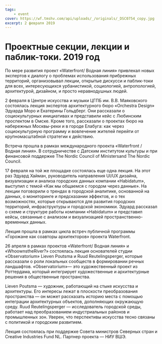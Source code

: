 ```yaml
---
tags:
    - event
cover: https://wf.tmshv.com/api/uploads/_/originals/_DSC0754_copy.jpg
excerpt: 2 февраля 2019
---
```


# Проектные секции, лекции и паблик-токи. 2019 год

По мере развития проект «Waterfront/ Водная линия» привлекал новых экспертов к диалогу о проблемах использования прибрежных территорий, организовывал лекции, открытые дискусси и паблик-токи для всех, интересующихся урбанистикой, социологией, антропологией, архитектурой, дизайном, и просто неравнодушных людей.

2 февраля в Центре искусства и музыки ЦГПБ им. В.В. Маяковского состоялась лекция экспертов архитектурного бюро «Orchestra Design» Эдуарда Моро и Екатерины Гольдберг. Они рассказали о социокультурных инициативах и представили кейс с Любинским проспектом в Омске. Кроме того, рассказали о проектах бюро на набережных Москвы-реки и в городе Елабуга: как через социокультурную программу и вовлечение жителей перейти от крупномасштабной стратегии к действию.

Встреча прошла в рамках международного проекта «Waterfront / Водная линия». В сотрудничестве с Датским институтом культуры и при финансовой поддержке The Nordic Council of Ministersand The Nordic Council.

17 февраля на той же площадке состоялась еще одна лекция. На этот раз Эдуард Хайман, руководитель направления UI/UX дизайна, визуализации и анализа городских данных компании «Habidatum», выступил с темой «Как мы общаемся с городом через данные». На лекции поговорили о трендах в городской аналитике, основанной на данных, о мониторинге и предсказании эффектов, и о тех возможностях, которые открываются для развития городских территорий, инфраструктуры и городской экономики.
Эдуард рассказал о схеме и структуре работы компании «Habidatum» и представил кейсы, связанные с анализом и визуализацией пространственно-временных данных.

Лекция прошла в рамках цикла встреч публичной программы «Горожане как соавторы архитекторов» проекта Waterfront.

26 апреля в рамках проектов «Waterfront/ Водная линия» и «WhoownstheRiver?» состоялась лекция основателей студии «Observatorium» Lieven Poutsma и Ruud Reutelingsperger, которые рассказали о роли локальных сообществ в формировании речных ландшафтов. «Observatorium»— это художественный проект из Роттердама, который интегрирует художественные и архитектурные решения в общественные пространства.

Lieven Poutsma — художник, работающий на стыке искусства и архитектуры. Его интересы лежат в плоскости преобразования пространства — он может рассказать историю места с помощью интеграции архитектурных объектов, дополняющих окружающую среду.
Ruud Reutelingsperger — исследователь городской среды, работает над преобразованием индустриальных районов и промышленных зон. Уверен, что перспективы искусства тесно связаны с политикой и городским развитием.

Лекция состоялась при поддержке Совета министров Северных стран и Creative Industries Fund NL. Партнер проекта — НИУ ВШЭ.